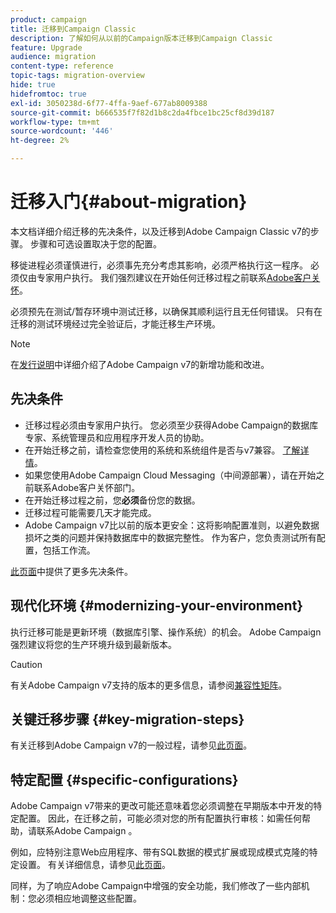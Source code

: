 ```yaml
---
product: campaign
title: 迁移到Campaign Classic
description: 了解如何从以前的Campaign版本迁移到Campaign Classic
feature: Upgrade
audience: migration
content-type: reference
topic-tags: migration-overview
hide: true
hidefromtoc: true
exl-id: 3050238d-6f77-4ffa-9aef-677ab8009388
source-git-commit: b666535f7f82d1b8c2da4fbce1bc25cf8d39d187
workflow-type: tm+mt
source-wordcount: '446'
ht-degree: 2%

---
```


# 迁移入门{#about-migration}



本文档详细介绍迁移的先决条件，以及迁移到Adobe Campaign Classic v7的步骤。 步骤和可选设置取决于您的配置。

移徙进程必须谨慎进行，必须事先充分考虑其影响，必须严格执行这一程序。 必须仅由专家用户执行。 我们强烈建议在开始任何迁移过程之前联系[Adobe客户关怀](https://helpx.adobe.com/cn/enterprise/admin-guide.html/enterprise/using/support-for-experience-cloud.ug.html)。

必须预先在测试/暂存环境中测试迁移，以确保其顺利运行且无任何错误。 只有在迁移的测试环境经过完全验证后，才能迁移生产环境。

>[!NOTE]
>
>在[发行说明](../../rn/using/latest-release.md)中详细介绍了Adobe Campaign v7的新增功能和改进。


## 先决条件

* 迁移过程必须由专家用户执行。 您必须至少获得Adobe Campaign的数据库专家、系统管理员和应用程序开发人员的协助。
* 在开始迁移之前，请检查您使用的系统和系统组件是否与v7兼容。 [了解详情](../../rn/using/compatibility-matrix.md)。
* 如果您使用Adobe Campaign Cloud Messaging（中间源部署），请在开始之前联系Adobe客户关怀部门。
* 在开始迁移过程之前，您&#x200B;**必须**&#x200B;备份您的数据。
* 迁移过程可能需要几天才能完成。
* Adobe Campaign v7比以前的版本更安全：这将影响配置准则，以避免数据损坏之类的问题并保持数据库中的数据完整性。 作为客户，您负责测试所有配置，包括工作流。

[此页面](../../migration/using/before-starting-migration.md)中提供了更多先决条件。


## 现代化环境 {#modernizing-your-environment}

执行迁移可能是更新环境（数据库引擎、操作系统）的机会。 Adobe Campaign强烈建议将您的生产环境升级到最新版本。

>[!CAUTION]
>
>有关Adobe Campaign v7支持的版本的更多信息，请参阅[兼容性矩阵](../../rn/using/compatibility-matrix.md)。

## 关键迁移步骤 {#key-migration-steps}

有关迁移到Adobe Campaign v7的一般过程，请参见[此页面](../../migration/using/before-starting-migration.md)。


## 特定配置 {#specific-configurations}

Adobe Campaign v7带来的更改可能还意味着您必须调整在早期版本中开发的特定配置。 因此，在迁移之前，可能必须对您的所有配置执行审核：如需任何帮助，请联系Adobe Campaign 。

例如，应特别注意Web应用程序、带有SQL数据的模式扩展或现成模式克隆的特定设置。 有关详细信息，请参见[此页面](../../migration/using/configuring-your-platform.md)。

同样，为了响应Adobe Campaign中增强的安全功能，我们修改了一些内部机制：您必须相应地调整这些配置。

